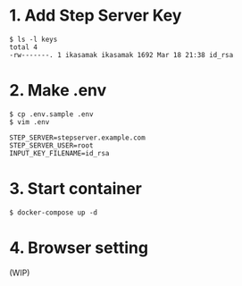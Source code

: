 # 1. Add Step Server Key

    $ ls -l keys
    total 4
    -rw-------. 1 ikasamak ikasamak 1692 Mar 18 21:38 id_rsa

# 2. Make .env

    $ cp .env.sample .env
    $ vim .env

    STEP_SERVER=stepserver.example.com
    STEP_SERVER_USER=root
    INPUT_KEY_FILENAME=id_rsa

# 3. Start container

    $ docker-compose up -d

# 4. Browser setting

(WIP)
